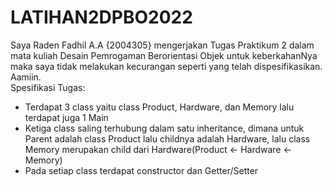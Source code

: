# LATIHAN2DPBO2022
Saya Raden Fadhil A.A {2004305} mengerjakan Tugas Praktikum 2 dalam mata kuliah Desain Pemrogaman Berorientasi Objek untuk keberkahanNya maka saya tidak melakukan kecurangan seperti yang telah dispesifikasikan. Aamiin.  
Spesifikasi Tugas:
- Terdapat 3 class yaitu class Product, Hardware, dan Memory lalu terdapat juga 1 Main
- Ketiga class saling terhubung dalam satu inheritance, dimana untuk Parent adalah class Product lalu childnya adalah Hardware, lalu class Memory merupakan child dari Hardware(Product <- Hardware <- Memory)
- Pada setiap class terdapat constructor dan Getter/Setter
